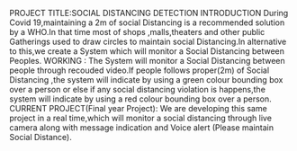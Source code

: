 PROJECT TITLE:SOCIAL DISTANCING DETECTION 
INTRODUCTION
During Covid 19,maintaining a 2m of social Distancing is a recommended solution by a WHO.In that time most of shops ,malls,theaters and other public Gatherings used to draw circles to maintain social Distancing.In alternative to this,we create a System which will monitor a Social Distancing between Peoples.
WORKING :
The System will monitor a Social Distancing between people through recouded video.If people follows proper(2m) of Social Distancing ,the system will indicate by using a green colour bounding box over a person or else if any social distancing violation is happens,the system will indicate by using a red colour bounding box over a person.
CURRENT PROJECT(Final year Project):
We are developing this same project in a real time,which will monitor a social distancing through live camera along with message indication and Voice alert (Please maintain Social Distance).
